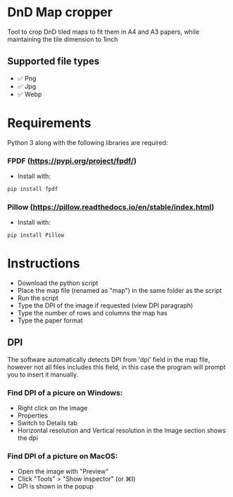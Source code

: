 # DnD Map cropper
Tool to crop DnD tiled maps to fit them in A4 and A3 papers, while maintaining the tile dimension to 1inch

## Supported file types
- ✅ Png
- ✅ Jpg
- ✅ Webp

# Requirements
Python 3 along with the following libraries are required:
### FPDF (https://pypi.org/project/fpdf/)
- Install with:
```sh
pip install fpdf
```
### Pillow (https://pillow.readthedocs.io/en/stable/index.html)
- Install with: 
```sh
pip install Pillow
```
  
# Instructions
- Download the python script
- Place the map file (renamed as "map") in the same folder as the script
- Run the script
- Type the DPI of the image if requested (view DPI paragraph)
- Type the number of rows and columns the map has
- Type the paper format

## DPI
The software automatically detects DPI from 'dpi' field in the map file, however not all files includes this field, in this case the program will prompt you to insert it manually.
### Find DPI of a picure on Windows:
- Right click on the image
- Properties
- Switch to Details tab
- Horizontal resolution and Vertical resolution in the Image section shows the dpi
### Find DPI of a picture on MacOS:
- Open the image with "Preview"
- Click "Tools" > "Show inspector" (or ⌘I)
- DPI is shown in the popup
